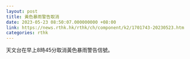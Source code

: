 ```yaml
---
layout: post
title: 黃色暴雨警告取消
date: 2023-05-23 08:50:07.000000000 +08:00
link: https://news.rthk.hk/rthk/ch/component/k2/1701743-20230523.htm
categories: rthk
---
```


天文台在早上8時45分取消黃色暴雨警告信號。
